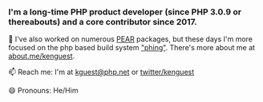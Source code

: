 ### I'm a long-time PHP product developer (since PHP 3.0.9 or thereabouts)  and a core contributor since 2017.

🔭 I've also worked on numerous [PEAR](https://www.pear.php.net) packages, but these days I'm more focused on the php based build system ["phing"](https://www.phing.info/). There's more about me at [about.me/kenguest](https://about.me/kenguest).

📫 Reach me: I'm at kguest@php.net or [twitter/kenguest](https://twitter.com/kenguest)

😄 Pronouns: He/Him

<!--
**kenguest/kenguest** is a ✨ _special_ ✨ repository because its `README.md` (this file) appears on your GitHub profile.

Here are some ideas to get you started:

- 🔭 I’m currently working on ...
- 🌱 I’m currently learning ...
- 👯 I’m looking to collaborate on ...
- 🤔 I’m looking for help with ...
- 💬 Ask me about ...
- 📫 How to reach me: ...
- 😄 Pronouns: ...
- ⚡ Fun fact: ...
-->
